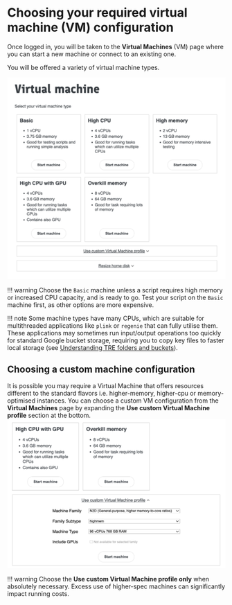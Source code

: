 # Choosing your required virtual machine (VM) configuration

Once logged in, you will be taken to the **Virtual Machines** (VM) page where you can start a new machine or connect to an existing one.  

You will be offered a variety of virtual machine types.  

![Virtual Machine options](../images/getting-started-as-a-new-user/virtual-machine-options.png)

!!! warning
    Choose the `Basic` machine unless a script requires high memory or increased CPU capacity, and is ready to go. Test your script on the `Basic` machine first, as other options are more expensive.  

!!! note
    Some machine types have many CPUs, which are suitable for multithreaded applications like `plink` or `regenie` that can fully utilise them. These applications may sometimes run input/output operations too quickly for standard Google bucket storage, requiring you to copy key files to faster local storage (see [Understanding TRE folders and buckets](/docs/using-the-tre/folder-and-bucket-structure.md)).

## Choosing a custom machine configuration

It is possible you may require a Virtual Machine that offers resources different to the standard flavors i.e. higher-memory, higher-cpu or memory-optimised instances. You can choose a custom VM configuration from the **Virtual Machines** page by expanding the **Use custom Virtual Machine profile** section at the bottom.  
![Custom Virtual Machine profile](../images/getting-started-as-a-new-user/custom-virtual-machine-profile.png)

!!! warning
    Choose the **Use custom Virtual Machine profile only** when absolutely necessary. Excess use of higher-spec machines can significantly impact running costs.
